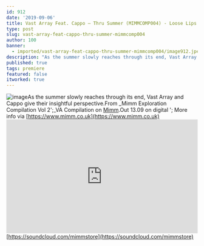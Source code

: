 ```yaml
---
id: 912
date: '2019-09-06'
title: Vast Array Feat. Cappo – Thru Summer (MIMMCOMP004) - Loose Lips
type: post
slug: vast-array-feat-cappo-thru-summer-mimmcomp004
author: 100
banner:
  - imported/vast-array-feat-cappo-thru-summer-mimmcomp004/image912.jpeg
description: "As the summer slowly reaches through its end, Vast Array and Cappo give their insightful perspective. From Mimm Exploration Compilation Vol 2\_VA Compilation on Mimm. Out 13.09 on digital – More info via https://www.mimm.co.uk https://soundcloud.com/mimmstore [...]Read More..."
published: true
tags: premiere
featured: false
itworked: true
---
```

![image](../imported/vast-array-feat-cappo-thru-summer-mimmcomp004/image912.jpeg)As the summer slowly reaches through its end, Vast Array and Cappo give their insightful perspective.From _Mimm Exploration Compilation Vol 2';_VA Compilation on [Mimm](https://www.mimm.co.uk).Out 13.09 on digital '; More info via [](https://www.mimm.co.uk/)[https://www.mimm.co.uk](https://www.mimm.co.uk)<iframe width='100%' height='300' scrolling='no' frameborder='no' allow='autoplay' src='https://w.soundcloud.com/player/?url=https%3A//api.soundcloud.com/tracks/677193633&color=%23ff5500&auto_play=false&hide_related=false&show_comments=true&show_user=true&show_reposts=false&show_teaser=true'></iframe>[](https://soundcloud.com/mimmstore)[https://soundcloud.com/mimmstore](https://soundcloud.com/mimmstore)